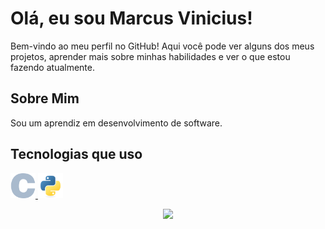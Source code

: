 # Olá, eu sou Marcus Vinicius! 

Bem-vindo ao meu perfil no GitHub! Aqui você pode ver alguns dos meus projetos, aprender mais sobre minhas habilidades e ver o que estou fazendo atualmente.

## Sobre Mim

Sou um aprendiz em desenvolvimento de software.

## Tecnologias que uso

<p align="left"> <a href="https://www.cprogramming.com/" target="_blank" rel="noreferrer"> <img src="https://raw.githubusercontent.com/devicons/devicon/master/icons/c/c-original.svg" alt="c" width="40" height="40"/> </a> <a href="https://www.python.org" target="_blank" rel="noreferrer"> <img src="https://raw.githubusercontent.com/devicons/devicon/master/icons/python/python-original.svg" alt="python" width="40" height="40"/> </a> 

<div align="center"> 
  <a href="https://www.linkedin.com/in/marcus-vinicius-292059252/" target="_blank"><img src="https://img.shields.io/badge/-LinkedIn-%230077B5?style=for-the-badge&logo=linkedin&logoColor=white" target="_blank"></a>
</div>


